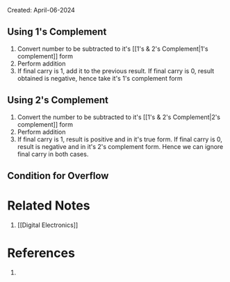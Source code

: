 Created: April-06-2024

## Using 1's Complement

1. Convert number to be subtracted to it's [[1's & 2's Complement|1's complement]] form
2. Perform addition
3. If final carry is 1, add it to the previous result. If final carry is 0, result obtained is negative, hence take it's 1's complement form
## Using 2's Complement

1. Convert the number to be subtracted to it's [[1's & 2's Complement|2's complement]] form
2. Perform addition
3. If final carry is 1, result is positive and in it's true form. If final carry is 0, result is negative and in it's 2's complement form. Hence we can ignore final carry in both cases.
## Condition for Overflow


# Related Notes

1. [[Digital Electronics]]
# References

1. 